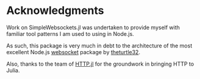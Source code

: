# Acknowledgments

Work on SimpleWebsockets.jl was undertaken to provide myself with familiar tool patterns I am used to using in Node.js.

As such, this package is very much in debt to the architecture of the most excellent Node.js [websocket](https://www.npmjs.com/package/websocket)
package by [theturtle32](https://github.com/theturtle32).

Also, thanks to the team of [HTTP.jl](https://github.com/JuliaWeb/HTTP.jl) for the groundwork in bringing HTTP to Julia.